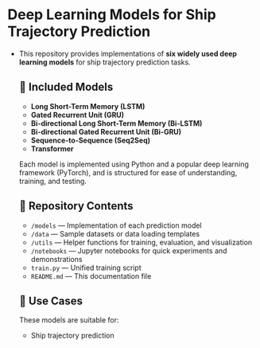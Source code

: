 # Deep Learning Models for Ship Trajectory Prediction

- This repository provides implementations of **six widely used deep learning models** for ship trajectory prediction tasks. 

  ## 📘 Included Models

  - **Long Short-Term Memory (LSTM)**
  - **Gated Recurrent Unit (GRU)**
  - **Bi-directional Long Short-Term Memory (Bi-LSTM)**
  - **Bi-directional Gated Recurrent Unit (Bi-GRU)**
  - **Sequence-to-Sequence (Seq2Seq)**
  - **Transformer**

  Each model is implemented using Python and a popular deep learning framework (PyTorch), and is structured for ease of understanding, training, and testing.

  ## 📂 Repository Contents

  - `/models` — Implementation of each prediction model
  - `/data` — Sample datasets or data loading templates
  - `/utils` — Helper functions for training, evaluation, and visualization
  - `/notebooks` — Jupyter notebooks for quick experiments and demonstrations
  - `train.py` — Unified training script
  - `README.md` — This documentation file

  ## 📌 Use Cases

  These models are suitable for:

  - Ship trajectory prediction